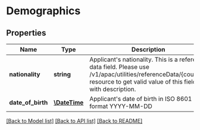 # Demographics

## Properties
Name | Type | Description | Notes
------------ | ------------- | ------------- | -------------
**nationality** | **string** | Applicant&#x27;s nationality. This is a reference data field. Please use /v1/apac/utilities/referenceData/{country} resource to get valid value of this field with description. | 
**date_of_birth** | [**\DateTime**](\DateTime.md) | Applicant&#x27;s date of birth in  ISO 8601 date format YYYY-MM-DD | 

[[Back to Model list]](../../README.md#documentation-for-models) [[Back to API list]](../../README.md#documentation-for-api-endpoints) [[Back to README]](../../README.md)

